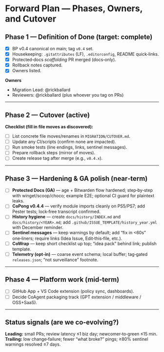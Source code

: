 # Forward Plan — Phases, Owners, and Cutover

## Phase 1 — Definition of Done (target: complete)
- [x] BP v0.4 canonical on main; tag `v0.4` set.
- [x] Housekeeping: `.gitattributes` (LF), `.editorconfig`, README quick‑links.
- [x] Protected‑docs *scaffolding* PR merged (docs‑only).
- [x] Rollback notes captured.
- [x] Owners listed.

**Owners**
- Migration Lead: @rickballard
- Reviewers: @rickballard (plus whoever you tag on PRs)

---

## Phase 2 — Cutover (active)
**Checklist (fill in file moves as discovered):**
- [ ] List concrete file moves/renames in `MIGRATION/CUTOVER.md`.
- [ ] Update any CI/scripts (confirm none are impacted).
- [ ] Run smoke tests (line endings, links, sentinel messages).
- [ ] Prepare rollback steps (mirror of moves).
- [ ] Create release tag after merge (e.g., `v0.4.x`).

---

## Phase 3 — Hardening & GA polish (near‑term)
- [ ] **Protected Docs (GA)** — age + Bitwarden flow hardened; step‑by‑step with winget/scoop/choco; example E2E; optional CI guard for plaintext leaks.
- [ ] **CoPong v0.4.4** — verify module imports cleanly on PS5/PS7; add Pester tests; lock‑free transcript confirmed.
- [ ] **History hygiene** — create `docs/history/INDEX.md` and `docs/history/<YEAR>.md`; add `.github/ISSUE_TEMPLATE/history_year.yml` with December reminder.
- [ ] **Sentinel messages** — keep warnings by default; add “fix in <60s” one‑liners; require links (Idea Issue, Edit‑this‑file, etc.).
- [ ] **CoWrap** — keep short checklist up top; “idea pack” behind link; publish template.
- [ ] **Telemetry (opt‑in)** — coarse event schema; local buffer; tag‑gated `releases.json`; “not surveillance” footnote.

---

## Phase 4 — Platform work (mid‑term)
- [ ] GitHub App + VS Code extension (policy sync, dashboards).
- [ ] Decide CoAgent packaging track (GPT extension / middleware / OSS+SaaS).

---

## Status signals (are we co‑evolving?)
**Leading:** small PRs; review latency ≤1 biz day; newcomer‑to‑green ≤15 min.
**Trailing:** low change‑failure; fewer “what broke?” pings; ≥80% sentinel warnings resolved ≤7 days.

